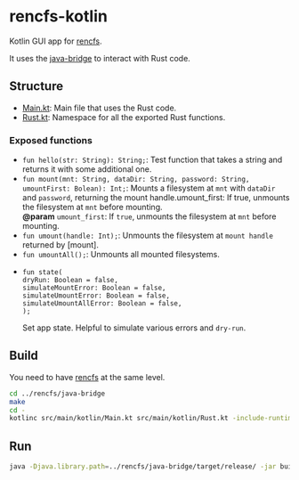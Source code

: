 # rencfs-kotlin

Kotlin GUI app for [rencfs](https://github.com/radumarias/rencfs).

It uses the [java-bridge](https://github.com/radumarias/rencfs/tree/main/java-bridge) to interact with Rust code.

## Structure

- [Main.kt](src/main/kotlin/Main.kt): Main file that uses the Rust code.
- [Rust.kt](src/main/kotlin/Rust.kt): Namespace for all the exported Rust functions.

### Exposed functions

- `fun hello(str: String): String;`: Test function that takes a string and returns it with some additional one.
- `fun mount(mnt: String, dataDir: String, password: String, umountFirst: Bolean): Int;`: Mounts a filesystem at `mnt`
  with `dataDir`
  and `password`, returning the mount handle.umount_first: If true, unmounts the filesystem at `mnt` before mounting.  
  **@param** `umount_first`: If `true`, unmounts the filesystem at `mnt` before mounting.
- `fun umount(handle: Int);`: Unmounts the filesystem at `mount handle` returned by [mount].
- `fun umountAll();`: Unmounts all mounted filesystems.
- ```text
  fun state(
  dryRun: Boolean = false,
  simulateMountError: Boolean = false,
  simulateUmountError: Boolean = false,
  simulateUmountAllError: Boolean = false,
  );
  ```
  Set app state. Helpful to simulate various errors and `dry-run`.

## Build

You need to have [rencfs](https://github.com/radumarias/rencfs) at the same level.

```bash
cd ../rencfs/java-bridge
make
cd -
kotlinc src/main/kotlin/Main.kt src/main/kotlin/Rust.kt -include-runtime -d build/libs/rencfs-kotlin.jar
```

## Run

```bash
java -Djava.library.path=../rencfs/java-bridge/target/release/ -jar build/libs/rencfs-kotlin.jar /home/gnome/rencfs /home/gnome/rencfs_data a
```
